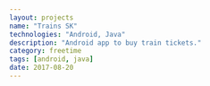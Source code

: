 ```yaml
---
layout: projects
name: "Trains SK"
technologies: "Android, Java"
description: "Android app to buy train tickets."
category: freetime
tags: [android, java]
date: 2017-08-20
---
```

